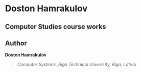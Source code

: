 # Doston Hamrakulov

## Computer Studies course works



## Author
**Doston Hamrakulov**
>*Computer Systems, Riga Technical University, Riga, Latvia*


